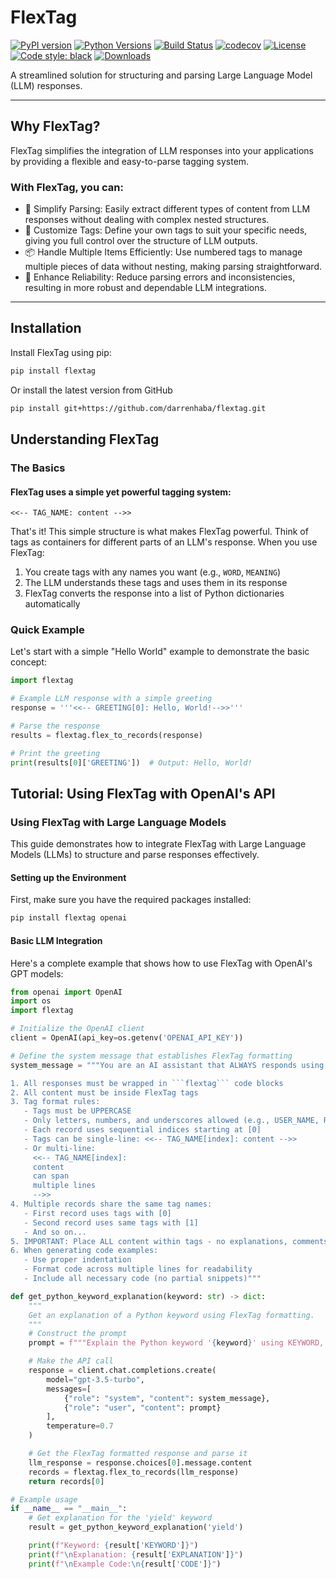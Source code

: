 # FlexTag

[![PyPI version](https://badge.fury.io/py/flextag.svg)](https://badge.fury.io/py/flextag)
[![Python Versions](https://img.shields.io/pypi/pyversions/flextag.svg)](https://pypi.org/project/flextag/)
[![Build Status](https://github.com/darrenhaba/flextag/actions/workflows/ci.yml/badge.svg)](https://github.com/darrenhaba/flextag/actions)
[![codecov](https://codecov.io/gh/darrenhaba/flextag/branch/main/graph/badge.svg)](https://codecov.io/gh/darrenhaba/flextag)
[![License](https://img.shields.io/pypi/l/flextag.svg)](https://github.com/darrenhaba/flextag/blob/main/LICENSE)
[![Code style: black](https://img.shields.io/badge/code%20style-black-000000.svg)](https://github.com/psf/black)
[![Downloads](https://pepy.tech/badge/flextag)](https://pepy.tech/project/flextag)

A streamlined solution for structuring and parsing Large Language Model (LLM) responses.

---

## Why FlexTag?
FlexTag simplifies the integration of LLM responses into your applications by providing a flexible and easy-to-parse tagging system.

### With FlexTag, you can:
- 🚀 Simplify Parsing: Easily extract different types of content from LLM responses without dealing with complex nested structures.
- 🔧 Customize Tags: Define your own tags to suit your specific needs, giving you full control over the structure of LLM outputs.
- 📦 Handle Multiple Items Efficiently: Use numbered tags to manage multiple pieces of data without nesting, making parsing straightforward.
- 🧐 Enhance Reliability: Reduce parsing errors and inconsistencies, resulting in more robust and dependable LLM integrations.

---

<a id="installation"></a>

## Installation

Install FlexTag using pip:

```bash
pip install flextag
```

Or install the latest version from GitHub

```bash
pip install git+https://github.com/darrenhaba/flextag.git
```

## Understanding FlexTag

### The Basics

#### FlexTag uses a simple yet powerful tagging system:
```flextag
<<-- TAG_NAME: content -->>
```

That's it! This simple structure is what makes FlexTag powerful. Think of tags as containers for different parts of an LLM's response. When you use FlexTag:

1. You create tags with any names you want (e.g., `WORD`, `MEANING`)
2. The LLM understands these tags and uses them in its response
3. FlexTag converts the response into a list of Python dictionaries automatically

### Quick Example

Let's start with a simple "Hello World" example to demonstrate the basic concept:
```python
import flextag

# Example LLM response with a simple greeting
response = '''<<-- GREETING[0]: Hello, World!-->>'''

# Parse the response
results = flextag.flex_to_records(response)

# Print the greeting
print(results[0]['GREETING'])  # Output: Hello, World!
```



## Tutorial: Using FlexTag with OpenAI's API

### Using FlexTag with Large Language Models

This guide demonstrates how to integrate FlexTag with Large Language Models (LLMs) to structure and parse responses effectively.

#### Setting up the Environment

First, make sure you have the required packages installed:

```bash
pip install flextag openai
```

#### Basic LLM Integration

Here's a complete example that shows how to use FlexTag with OpenAI's GPT models:

```python
from openai import OpenAI
import os
import flextag

# Initialize the OpenAI client
client = OpenAI(api_key=os.getenv('OPENAI_API_KEY'))

# Define the system message that establishes FlexTag formatting
system_message = """You are an AI assistant that ALWAYS responds using FlexTag format, following these strict rules:

1. All responses must be wrapped in ```flextag``` code blocks
2. All content must be inside FlexTag tags
3. Tag format rules:
   - Tags must be UPPERCASE
   - Only letters, numbers, and underscores allowed (e.g., USER_NAME, RESPONSE)
   - Each record uses sequential indices starting at [0]
   - Tags can be single-line: <<-- TAG_NAME[index]: content -->>
   - Or multi-line:
     <<-- TAG_NAME[index]:
     content
     can span
     multiple lines
     -->>
4. Multiple records share the same tag names:
   - First record uses tags with [0]
   - Second record uses same tags with [1]
   - And so on...
5. IMPORTANT: Place ALL content within tags - no explanations, comments, or text outside of tags. Only respond using the specific tags you are given
6. When generating code examples:
   - Use proper indentation
   - Format code across multiple lines for readability
   - Include all necessary code (no partial snippets)"""

def get_python_keyword_explanation(keyword: str) -> dict:
    """
    Get an explanation of a Python keyword using FlexTag formatting.
    """
    # Construct the prompt
    prompt = f"""Explain the Python keyword '{keyword}' using KEYWORD, EXPLANATION, and CODE tags."""

    # Make the API call
    response = client.chat.completions.create(
        model="gpt-3.5-turbo",
        messages=[
            {"role": "system", "content": system_message},
            {"role": "user", "content": prompt}
        ],
        temperature=0.7
    )

    # Get the FlexTag formatted response and parse it
    llm_response = response.choices[0].message.content
    records = flextag.flex_to_records(llm_response)
    return records[0]

# Example usage
if __name__ == "__main__":
    # Get explanation for the 'yield' keyword
    result = get_python_keyword_explanation('yield')

    print(f"Keyword: {result['KEYWORD']}")
    print(f"\nExplanation: {result['EXPLANATION']}")
    print(f"\nExample Code:\n{result['CODE']}")
```

